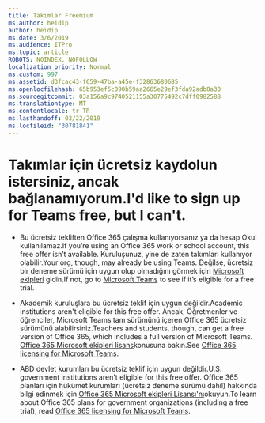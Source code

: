 ```yaml
---
title: Takımlar Freemium
ms.author: heidip
author: heidip
ms.date: 3/6/2019
ms.audience: ITPro
ms.topic: article
ROBOTS: NOINDEX, NOFOLLOW
localization_priority: Normal
ms.custom: 997
ms.assetid: d3fcac43-f659-47ba-a45e-f32863680685
ms.openlocfilehash: 65b953ef5c090b59aa2665e29ef3fda92adb8a30
ms.sourcegitcommit: 03a156a9c9740521155a30775492c7dff0982588
ms.translationtype: MT
ms.contentlocale: tr-TR
ms.lasthandoff: 03/22/2019
ms.locfileid: "30781841"
---
```

# <a name="id-like-to-sign-up-for-teams-free-but-i-cant"></a><span data-ttu-id="17336-102">Takımlar için ücretsiz kaydolun istersiniz, ancak bağlanamıyorum.</span><span class="sxs-lookup"><span data-stu-id="17336-102">I'd like to sign up for Teams free, but I can't.</span></span>

- <span data-ttu-id="17336-103">Bu ücretsiz tekliften Office 365 çalışma kullanıyorsanız ya da hesap Okul kullanılamaz.</span><span class="sxs-lookup"><span data-stu-id="17336-103">If you’re using an Office 365 work or school account, this free offer isn’t available.</span></span> <span data-ttu-id="17336-104">Kuruluşunuz, yine de zaten takımları kullanıyor olabilir.</span><span class="sxs-lookup"><span data-stu-id="17336-104">Your org, though, may already be using Teams.</span></span> <span data-ttu-id="17336-105">Değilse, ücretsiz bir deneme sürümü için uygun olup olmadığını görmek için [Microsoft ekipleri](https://products.office.com/en-us/microsoft-teams/group-chat-software) gidin.</span><span class="sxs-lookup"><span data-stu-id="17336-105">If not, go to [Microsoft Teams](https://products.office.com/en-us/microsoft-teams/group-chat-software) to see if it’s eligible for a free trial.</span></span>

- <span data-ttu-id="17336-106">Akademik kuruluşlara bu ücretsiz teklif için uygun değildir.</span><span class="sxs-lookup"><span data-stu-id="17336-106">Academic institutions aren't eligible for this free offer.</span></span> <span data-ttu-id="17336-107">Ancak, Öğretmenler ve öğrenciler, Microsoft Teams tam sürümünü içeren Office 365 ücretsiz sürümünü alabilirsiniz.</span><span class="sxs-lookup"><span data-stu-id="17336-107">Teachers and students, though, can get a free version of Office 365, which includes a full version of Microsoft Teams.</span></span> <span data-ttu-id="17336-108">[Office 365 Microsoft ekipleri lisans](https://docs.microsoft.com/microsoftteams/office-365-licensing)konusuna bakın.</span><span class="sxs-lookup"><span data-stu-id="17336-108">See [Office 365 licensing for Microsoft Teams](https://docs.microsoft.com/microsoftteams/office-365-licensing).</span></span>

- <span data-ttu-id="17336-109">ABD devlet kurumları bu ücretsiz teklif için uygun değildir.</span><span class="sxs-lookup"><span data-stu-id="17336-109">U.S. government institutions aren't eligible for this free offer.</span></span> <span data-ttu-id="17336-110">Office 365 planları için hükümet kurumları (ücretsiz deneme sürümü dahil) hakkında bilgi edinmek için [Office 365 Microsoft ekipleri Lisansı'nı](https://docs.microsoft.com/microsoftteams/office-365-licensing)okuyun.</span><span class="sxs-lookup"><span data-stu-id="17336-110">To learn about Office 365 plans for government organizations (including a free trial), read [Office 365 licensing for Microsoft Teams](https://docs.microsoft.com/microsoftteams/office-365-licensing).</span></span>


